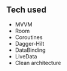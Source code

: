 ## Tech used
-   MVVM
-   Room
-   Coroutines
-   Dagger-Hilt
-   DataBinding
-   LiveData
-   Clean architecture
